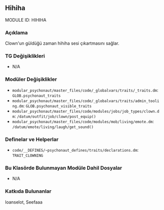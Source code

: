 ## Hihiha

MODULE ID: HIHIHA

### Açıklama

Clown'un güldüğü zaman hihiha sesi çıkartmasını sağlar.

### TG Değişiklikleri

- N/A

### Modüler Değişiklikler

- `modular_psychonaut/master_files/code/_globalvars/traits/_traits.dm`: `GLOB.psychonaut_traits`
- `modular_psychonaut/master_files/code/_globalvars/traits/admin_tooling.dm`: `GLOB.psychonaut_visible_traits`
- `modular_psychonaut/master_files/code/modules/jobs/job_types/clown.dm`: `/datum/outfit/job/clown/post_equip()`
- `modular_psychonaut/master_files/code/modules/mob/living/emote.dm`: `/datum/emote/living/laugh/get_sound()`

### Definelar ve Helperlar

- `code/__DEFINES/~psychonaut_defines/traits/declarations.dm`: `TRAIT_CLOWNING`

### Bu Klasörde Bulunmayan Modüle Dahil Dosyalar

- N/A

### Katkıda Bulunanlar

loanselot, Seefaaa
